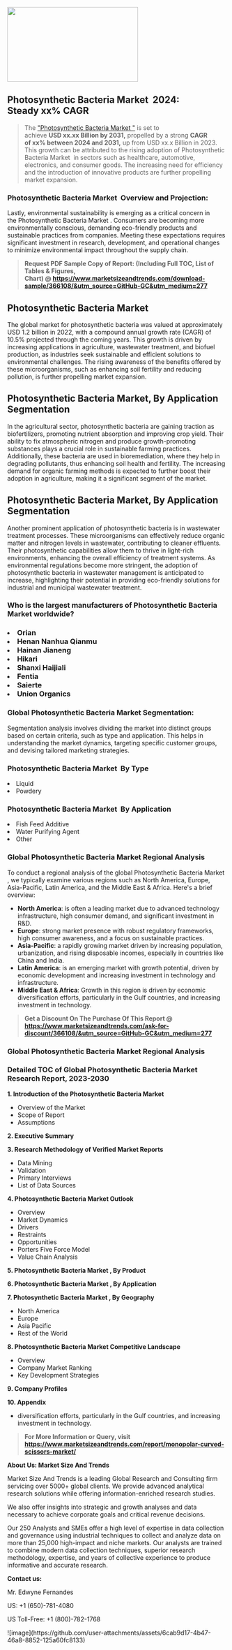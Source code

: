 <p><img class="alignnone size-medium wp-image-20088" src="https://ffe5etoiles.com/wp-content/uploads/2024/12/MST1-300x171.png" alt="" width="300" height="171" /></p><h2 id="ember46" class="ember-view reader-text-block__heading-2">Photosynthetic Bacteria Market &nbsp;2024: Steady&nbsp;xx% CAGR</h2><blockquote id="ember47" class="ember-view reader-text-block__blockquote">The&nbsp;<a class="app-aware-link " href="https://www.marketsizeandtrends.com/download-sample/366108/&utm_source=GitHub-GC&utm_medium=277" target="_blank" data-test-app-aware-link="">"Photosynthetic Bacteria Market "</a>&nbsp;is set to achieve&nbsp;<strong>USD&nbsp;xx.xx&nbsp;Billion by 2031,</strong>&nbsp;propelled by a strong&nbsp;<strong>CAGR of&nbsp;xx% between 2024 and 2031,</strong>&nbsp;up from USD xx.x Billion in 2023. This growth can be attributed to the rising adoption of&nbsp;Photosynthetic Bacteria Market &nbsp;in sectors such as healthcare, automotive, electronics, and consumer goods. The increasing need for efficiency and the introduction of innovative products are further propelling market expansion.</blockquote><h3 id="ember48" class="ember-view reader-text-block__heading-3">Photosynthetic Bacteria Market &nbsp;Overview and Projection:</h3><p id="ember49" class="ember-view reader-text-block__paragraph">Lastly, environmental sustainability is emerging as a critical concern in the&nbsp;Photosynthetic Bacteria Market . Consumers are becoming more environmentally conscious, demanding eco-friendly products and sustainable practices from companies. Meeting these expectations requires significant investment in research, development, and operational changes to minimize environmental impact throughout the supply chain.</p><blockquote id="ember50" class="ember-view reader-text-block__blockquote"><strong>Request PDF Sample Copy of Report: (Including Full TOC, List of Tables &amp; Figures, Chart)&nbsp;@&nbsp;<strong><a href="https://www.marketsizeandtrends.com/download-sample/366108/&utm_source=GitHub-GC&utm_medium=277" target="_blank">https://www.marketsizeandtrends.com/download-sample/366108/&utm_source=GitHub-GC&utm_medium=277</a></strong></strong></blockquote><h3 class=""> <h2>Photosynthetic Bacteria Market</h2><p>The global market for photosynthetic bacteria was valued at approximately USD 1.2 billion in 2022, with a compound annual growth rate (CAGR) of 10.5% projected through the coming years. This growth is driven by increasing applications in agriculture, wastewater treatment, and biofuel production, as industries seek sustainable and efficient solutions to environmental challenges. The rising awareness of the benefits offered by these microorganisms, such as enhancing soil fertility and reducing pollution, is further propelling market expansion.</p><h2>Photosynthetic Bacteria Market, By Application Segmentation</h2><p>In the agricultural sector, photosynthetic bacteria are gaining traction as biofertilizers, promoting nutrient absorption and improving crop yield. Their ability to fix atmospheric nitrogen and produce growth-promoting substances plays a crucial role in sustainable farming practices. Additionally, these bacteria are used in bioremediation, where they help in degrading pollutants, thus enhancing soil health and fertility. The increasing demand for organic farming methods is expected to further boost their adoption in agriculture, making it a significant segment of the market.</p><h2>Photosynthetic Bacteria Market, By Application Segmentation</h2><p>Another prominent application of photosynthetic bacteria is in wastewater treatment processes. These microorganisms can effectively reduce organic matter and nitrogen levels in wastewater, contributing to cleaner effluents. Their photosynthetic capabilities allow them to thrive in light-rich environments, enhancing the overall efficiency of treatment systems. As environmental regulations become more stringent, the adoption of photosynthetic bacteria in wastewater management is anticipated to increase, highlighting their potential in providing eco-friendly solutions for industrial and municipal wastewater treatment.</p></h3><h3 id="" class="">Who is the largest manufacturers of&nbsp;Photosynthetic Bacteria Market  worldwide?</h3><h3 class=""></Li><Li>Orian</Li><Li> Henan Nanhua Qianmu</Li><Li> Hainan Jianeng</Li><Li> Hikari</Li><Li> Shanxi Haijiali</Li><Li> Fentia</Li><Li> Saierte</Li><Li> Union Organics</h3><h3 id="ember53" class="ember-view reader-text-block__heading-3">Global&nbsp;Photosynthetic Bacteria Market  Segmentation:</h3><p id="ember54" class="ember-view reader-text-block__paragraph">Segmentation analysis involves dividing the market into distinct groups based on certain criteria, such as type and application. This helps in understanding the market dynamics, targeting specific customer groups, and devising tailored marketing strategies.</p><h3 id="" class="">Photosynthetic Bacteria Market &nbsp;By Type</h3><p></Li><Li>Liquid</Li><Li> Powdery</p><h3 id="" class="">Photosynthetic Bacteria Market &nbsp;By Application</h3><p class=""></Li><Li>Fish Feed Additive</Li><Li> Water Purifying Agent</Li><Li> Other</p><h3 id="ember62" class="ember-view reader-text-block__heading-3">Global Photosynthetic Bacteria Market  Regional Analysis</h3><p id="ember63" class="ember-view reader-text-block__paragraph">To conduct a regional analysis of the global Photosynthetic Bacteria Market , we typically examine various regions such as North America, Europe, Asia-Pacific, Latin America, and the Middle East &amp; Africa. Here's a brief overview:</p><ul><li><strong>North America</strong>: is often a leading market due to advanced technology infrastructure, high consumer demand, and significant investment in R&amp;D.</li><li><strong>Europe</strong>: strong market presence with robust regulatory frameworks, high consumer awareness, and a focus on sustainable practices.</li><li><strong>Asia-Pacific</strong>: a rapidly growing market driven by increasing population, urbanization, and rising disposable incomes, especially in countries like China and India.</li><li><strong>Latin America</strong>: is an emerging market with growth potential, driven by economic development and increasing investment in technology and infrastructure.</li><li><strong>Middle East &amp; Africa</strong>: Growth in this region is driven by economic diversification efforts, particularly in the Gulf countries, and increasing investment in technology.</li></ul><blockquote id="ember61" class="ember-view reader-text-block__blockquote"><strong>Get a Discount On The Purchase Of This Report @ <strong><a href="https://html-cleaner.com/" target="">https://www.marketsizeandtrends.com/ask-for-discount/366108/&utm_source=GitHub-GC&utm_medium=277</a></strong></strong></blockquote><h3 id="ember62" class="ember-view reader-text-block__heading-3">Global Photosynthetic Bacteria Market  Regional Analysis</h3><h3 id="" class="">Detailed TOC of Global Photosynthetic Bacteria Market  Research Report, 2023-2030</h3><p id="" class=""><strong>1. Introduction of the Photosynthetic Bacteria Market </strong></p><ul><li>Overview of the Market</li><li>Scope of Report</li><li>Assumptions</li></ul><p id="" class=""><strong>2. Executive Summary</strong></p><p id="" class=""><strong>3. Research Methodology of Verified Market Reports</strong></p><ul><li>Data Mining</li><li>Validation</li><li>Primary Interviews</li><li>List of Data Sources</li></ul><p id="" class=""><strong>4. Photosynthetic Bacteria Market  Outlook</strong></p><ul><li>Overview</li><li>Market Dynamics</li><li>Drivers</li><li>Restraints</li><li>Opportunities</li><li>Porters Five Force Model</li><li>Value Chain Analysis</li></ul><p id="" class=""><strong>5. Photosynthetic Bacteria Market , By Product</strong></p><p id="" class=""><strong>6. Photosynthetic Bacteria Market , By Application</strong></p><p id="" class=""><strong>7. Photosynthetic Bacteria Market , By Geography</strong></p><ul><li>North America</li><li>Europe</li><li>Asia Pacific</li><li>Rest of the World</li></ul><p id="" class=""><strong>8. Photosynthetic Bacteria Market  Competitive Landscape</strong></p><ul><li>Overview</li><li>Company Market Ranking</li><li>Key Development Strategies</li></ul><p id="" class=""><strong>9. Company Profiles</strong></p><p id="" class=""><strong>10. Appendix</strong></p><ul><li>diversification efforts, particularly in the Gulf countries, and increasing investment in technology.</li></ul><blockquote id="ember65" class="ember-view reader-text-block__blockquote"><strong>For More Information or Query, visit <strong><strong><a href="https://html-cleaner.com/" target="">https://www.marketsizeandtrends.com/report/monopolar-curved-scissors-market/</a></strong></strong></strong></blockquote><p id="" class=""><strong>About Us: Market Size And Trends</strong></p><p id="" class="">Market Size And Trends is a leading Global Research and Consulting firm servicing over 5000+ global clients. We provide advanced analytical research solutions while offering information-enriched research studies.</p><p id="" class="">We also offer insights into strategic and growth analyses and data necessary to achieve corporate goals and critical revenue decisions.</p><p id="" class="">Our 250 Analysts and SMEs offer a high level of expertise in data collection and governance using industrial techniques to collect and analyze data on more than 25,000 high-impact and niche markets. Our analysts are trained to combine modern data collection techniques, superior research methodology, expertise, and years of collective experience to produce informative and accurate research.</p><p id="" class=""><strong>Contact us:</strong></p><p id="" class="">Mr. Edwyne Fernandes</p><p id="" class="">US: +1 (650)-781-4080</p><p id="" class="">US Toll-Free: +1 (800)-782-1768</p>
![image](https://github.com/user-attachments/assets/6cab9d17-4b47-46a8-8852-125a60fc8133)
